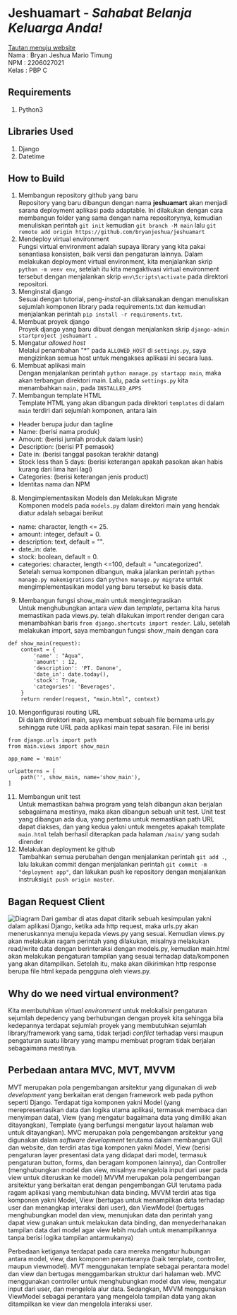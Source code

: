 
# Jeshuamart - _Sahabat Belanja Keluarga Anda!_
[Tautan menuju website](https://jeshuamart.adaptable.app/main/) <br/>
Nama    : Bryan Jeshua Mario Timung <br/>
NPM     : 2206027021 <br/>
Kelas   : PBP C <br/>
## Requirements
1. Python3
## Libraries Used
1. Django
2. Datetime
## How to Build
1. Membangun repository github yang baru<br/>
Repository yang baru dibangun dengan nama **jeshuamart** akan menjadi sarana deployment aplikasi pada adaptable. Ini dilakukan dengan cara membangun folder yang sama dengan nama repositorynya, kemudian menuliskan perintah ```git init``` kemudian ```git branch -M main``` lalu ```git remote add origin https://github.com/bryanjeshua/jeshuamart```
2. Mendeploy virtual environment<br/>
Fungsi virtual environment adalah supaya library yang kita pakai senantiasa konsisten, baik versi dan pengaturan lainnya. Dalam melakukan deployment virtual environment, kita menjalankan skrip ```python -m venv env```, setelah itu kita mengaktivasi virtual environment tersebut dengan menjalankan skrip ```env\Scripts\activate``` pada direktori repositori.
3. Menginstal django<br/>
Sesuai dengan tutorial, peng-_instal_-an dilaksanakan dengan menuliskan sejumlah komponen library pada requirements.txt dan kemudian menjalankan perintah ```pip install -r requirements.txt```.  
4. Membuat proyek django<br/>
Proyek django yang baru dibuat dengan menjalankan skrip ```django-admin startproject jeshuamart .```
5. Mengatur _allowed host_<br/>
Melalui penambahan "*" pada ```ALLOWED_HOST``` di ```settings.py```, saya mengizinkan semua host untuk mengakses aplikasi ini secara luas.
6. Membuat aplikasi main<br/>
Dengan menjalankan perintah ```python manage.py startapp main```, maka akan terbangun direktori main. Lalu, pada ```settings.py``` kita menambahkan ```main,``` pada ```INSTALLED_APPS```
7. Membangun template HTML<br/>
Template HTML yang akan dibangun pada direktori ```templates``` di dalam ```main``` terdiri dari sejumlah komponen, antara lain
- Header berupa judur dan tagline
- Name: (berisi nama produk)
- Amount: (berisi jumlah produk dalam lusin)
- Description: (berisi PT pemasok)
- Date in: (berisi tanggal pasokan terakhir datang)
- Stock less than 5 days: (berisi keterangan apakah pasokan akan habis kurang dari lima hari lagi)
- Categories: (berisi keterangan jenis product)
- Identitas nama dan NPM
8. Mengimplementasikan Models dan Melakukan Migrate<br/>
Komponen models pada ```models.py``` dalam direktori main yang hendak diatur adalah sebagai berikut
- name: character, length <= 25.
- amount: integer, default = 0.  
- description: text, default = "".
- date_in: date.
- stock: boolean, default = 0.
- categories: character, length <=100, default = "uncategorized".<br/>
Setelah semua komponen dibangun, maka jalankan perintah
```python manage.py makemigrations```
dan
```python manage.py migrate```
untuk mengimplementasikan model yang baru tersebut ke basis data.
9. Membangun fungsi show_main untuk mengintegrasikan<br/>
Untuk menghubungkan antara _view_ dan _template_, pertama kita harus memastikan pada views.py. telah dilakukan import render dengan cara menambahkan baris ```from django.shortcuts import render```. Lalu, setelah melakukan import, saya membangun fungsi show_main dengan cara
```
def show_main(request):
    context = {
        'name' : "Aqua",
        'amount' : 12,
        'description': 'PT. Danone',
        'date_in': date.today(),
        'stock': True,
        'categories': 'Beverages',
    }
    return render(request, "main.html", context)
```
10. Mengonfigurasi routing URL <br/>
Di dalam direktori main, saya membuat sebuah file bernama urls.py sehingga rute URL pada aplikasi main tepat sasaran. File ini  berisi
```
from django.urls import path
from main.views import show_main

app_name = 'main'

urlpatterns = [
    path('', show_main, name='show_main'),
]
```
11. Membangun unit test<br/>
Untuk memastikan bahwa program yang telah dibangun akan berjalan sebagaimana mestinya, maka akan dibangun sebuah unit test. Unit test yang dibangun ada dua, yang pertama untuk memastikan path URL dapat diakses, dan yang kedua yakni untuk mengetes apakah template ```main.html``` telah berhasil diterapkan pada halaman ```/main/``` yang sudah dirender
12. Melakukan deployment ke github<br/>
Tambahkan semua perubahan dengan menjalankan perintah ```git add .```, lalu lakukan commit dengan menjalankan perintah ```git commit -m "deployment app"```, dan lakukan push ke repository dengan menjalankan instruksi```git push origin master```.
## Bagan Request Client 
![Diagram](https://github.com/bryanjeshua/jeshuamart/blob/master/DIAGRAM%20MVT.png?raw=true)
Dari gambar di atas dapat ditarik sebuah kesimpulan yakni dalam aplikasi Django, ketika ada http request, maka urls.py akan meneruskannya menuju kepada views.py yang sesuai. Kemudian views.py akan melakukan ragam perintah yang dilakukan, misalnya melakukan read/write data dengan berinteraksi dengan models.py, kemudian main.html akan melakukan pengaturan tampilan yang sesuai terhadap data/komponen yang akan ditampilkan. Setelah itu, maka akan dikirimkan http response berupa file html kepada pengguna oleh views.py.
## Why do we need virtual environment?
Kita membutuhkan _virtual environment_ untuk melokalisir pengaturan sejumlah depedency yang berhubungan dengan  proyek kita sehingga bila kedepannya terdapat sejumlah proyek yang membutuhkan sejumlah library/framework yang sama, tidak terjadi _conflict_ terhadap versi maupun pengaturan suatu library yang mampu membuat program tidak berjalan sebagaimana mestinya.
## Perbedaan antara MVC, MVT, MVVM
MVT merupakan pola pengembangan arsitektur yang digunakan di _web development_ yang berkaitan erat dengan framework web pada python seperti Django. Terdapat tiga komponen yakni Model (yang merepresentasikan data dan logika utama aplikasi, termasuk membaca dan menyimpan data), View (yang mengatur bagaimana data yang dimiliki akan ditayangkan), Template (yang berfungsi mengatur layout halaman web untuk ditayangkan).
MVC merupakan pola pengembangan arsitektur yang digunakan dalam _software development_  terutama dalam membangun GUI dan website, dan terdiri atas tiga komponen yakni Model, View (berisi pengaturan layer presentasi data yang didapat dari model, termasuk pengaturan button, forms, dan beragam komponen lainnya), dan Controller (menghubungkan model dan view, misalnya mengelola input dari user pada view untuk diteruskan ke model)
MVVM merupakan pola pengembangan arsitektur yang berkaitan erat dengan pengembangan GUI terutama pada ragam aplikasi yang membutuhkan data binding. MVVM terdiri atas tiga komponen yakni Model, View (bertugas untuk menampilkan data terhadap user dan menangkap interaksi dari user), dan ViewModel (bertugas menghubungkan model dan view, menunjukan data dan perintah yang dapat view gunakan untuk melakukan data binding, dan menyederhanakan tampilan data dari model agar view lebih mudah untuk menampilkannya tanpa berisi logika tampilan antarmukanya)

Perbedaan ketiganya terdapat pada cara mereka mengatur hubungan antara model, view, dan komponen perantaranya (baik template, controller, maupun viewmodel). MVT menggunakan template sebagai perantara model dan view dan bertugas menggambarkan struktur dari halaman web. MVC menggunakan controller untuk menghubungkan model dan view, mengatur input dari user, dan mengelola alur data. Sedangkan, MVVM menggunakan ViewModel sebagai perantara yang mengelola tampilan data yang akan ditampilkan ke view dan mengelola interaksi user.
